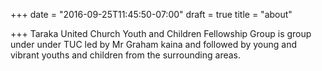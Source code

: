 +++
date = "2016-09-25T11:45:50-07:00"
draft = true
title = "about"

+++
Taraka United Church Youth and Children Fellowship Group is group under under TUC led by Mr Graham kaina and followed by young and vibrant youths and children from the surrounding areas.
